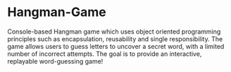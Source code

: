 # Hangman-Game
Console-based Hangman game which uses object oriented programming principles such as encapsulation, reusability and single responsibility. The game allows users to guess letters to uncover a secret word, with a limited number of incorrect attempts. The goal is to provide an interactive, replayable word-guessing game!

